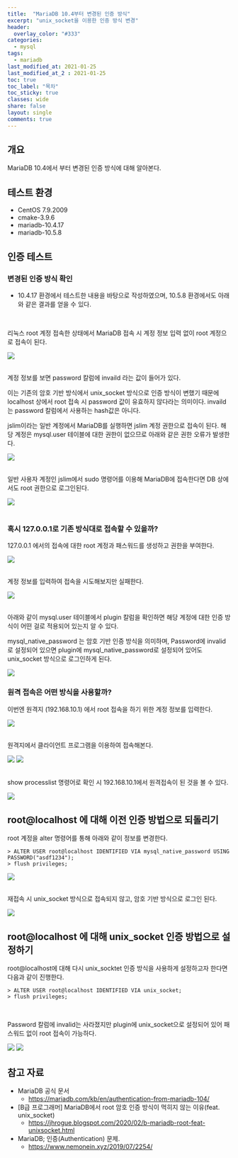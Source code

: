 ```yaml
---
title:  "MariaDB 10.4부터 변경된 인증 방식"
excerpt: "unix_socket을 이용한 인증 방식 변경"
header:
  overlay_color: "#333"  
categories:
  - mysql
tags:
  - mariadb
last_modified_at: 2021-01-25
last_modified_at_2 : 2021-01-25
toc: true
toc_label: "목차"
toc_sticky: true
classes: wide
share: false
layout: single
comments: true
---
```


## 개요
MariaDB 10.4에서 부터 변경된 인증 방식에 대해 알아본다.

## 테스트 환경
- CentOS 7.9.2009
- cmake-3.9.6
- mariadb-10.4.17
- mariadb-10.5.8

## 인증 테스트
### 변경된 인증 방식 확인
- 10.4.17 환경에서 테스트한 내용을 바탕으로 작성하였으며, 10.5.8 환경에서도 아래와 같은 결과를 얻을 수 있다.

<br>

리눅스 root 계정 접속한 상태에서 MariaDB 접속 시 계정 정보 입력 없이 root 계정으로 접속이 된다.

<img src="https://github.com/susoterran/susoterran.github.io/blob/master/assets/img/2021-01-25-mariadb10.4-authentication/01.jpg?raw=true">
<br><br>

계정 정보를 보면 password 칼럼에 invaild 라는 값이 들어가 있다.

이는 기존의 암호 기반 방식에서 unix_socket 방식으로 인증 방식이 변했기 때문에 localhost 상에서 root 접속 시 password 값이 유효하지 않다라는 의미이다. invaild는 password 칼럼에서 사용하는 hash값은 아니다.
	
jslim이라는 일반 계정에서 MariaDB를 실행하면 jslim 계정 권한으로 접속이 된다. 해당 계정은 mysql.user 테이블에 대한 권한이 없으므로 아래와 같은 권한 오류가 발생한다.

<img src="https://github.com/susoterran/susoterran.github.io/blob/master/assets/img/2021-01-25-mariadb10.4-authentication/02.jpg?raw=true">
<br><br>

일반 사용자 계정인 jslim에서 sudo 명령어를 이용해 MariaDB에 접속한다면 DB 상에서도 root 권한으로 로그인된다.

<img src="https://github.com/susoterran/susoterran.github.io/blob/master/assets/img/2021-01-25-mariadb10.4-authentication/03.jpg?raw=true">
<br><br>

### 혹시 127.0.0.1로 기존 방식대로 접속할 수 있을까?

127.0.0.1 에서의 접속에 대한 root 계정과 패스워드를 생성하고 권한을 부여한다.

<img src="https://github.com/susoterran/susoterran.github.io/blob/master/assets/img/2021-01-25-mariadb10.4-authentication/04.jpg?raw=true">
<br><br>

계정 정보를 입력하여 접속을 시도해보지만 실패한다.

<img src="https://github.com/susoterran/susoterran.github.io/blob/master/assets/img/2021-01-25-mariadb10.4-authentication/05.jpg?raw=true">
<br><br>

아래와 같이 mysql.user 테이블에서 plugin 칼럼을 확인하면 해당 계정에 대한 인증 방식이 어떤 걸로 적용되어 있는지 알 수 있다. 

mysql_native_password 는 암호 기반 인증 방식을 의미하며, Password에 invalid로 설정되어 있으면 plugin에 mysql_native_password로 설정되어 있어도 unix_socket 방식으로 로그인하게 된다.


<img src="https://github.com/susoterran/susoterran.github.io/blob/master/assets/img/2021-01-25-mariadb10.4-authentication/10.jpg?raw=true">
<br>

### 원격 접속은 어떤 방식을 사용할까?

이번엔 원격지 (192.168.10.1) 에서 root 접속을 하기 위한 계정 정보를 입력한다.

<img src="https://github.com/susoterran/susoterran.github.io/blob/master/assets/img/2021-01-25-mariadb10.4-authentication/06.jpg?raw=true">
<br><br>

원격지에서 클라이언트 프로그램을 이용하여 접속해본다.

<img src="https://github.com/susoterran/susoterran.github.io/blob/master/assets/img/2021-01-25-mariadb10.4-authentication/07.jpg?raw=true">

<img src="https://github.com/susoterran/susoterran.github.io/blob/master/assets/img/2021-01-25-mariadb10.4-authentication/08.jpg?raw=true">
<br><br>

show processlist 명령어로 확인 시 192.168.10.1에서 원격접속이 된 것을 볼 수 있다.

<img src="https://github.com/susoterran/susoterran.github.io/blob/master/assets/img/2021-01-25-mariadb10.4-authentication/09.jpg?raw=true">


## root@localhost 에 대해 이전 인증 방법으로 되돌리기

root 계정을 alter 명령어를 통해 아래와 같이 정보를 변경한다.

```
> ALTER USER root@localhost IDENTIFIED VIA mysql_native_password USING PASSWORD("asdf1234");	
> flush privileges;
```

<img src="https://github.com/susoterran/susoterran.github.io/blob/master/assets/img/2021-01-25-mariadb10.4-authentication/11.jpg?raw=true">
<br><br>

재접속 시 unix_socket 방식으로 접속되지 않고, 암호 기반 방식으로 로그인 된다.

<img src="https://github.com/susoterran/susoterran.github.io/blob/master/assets/img/2021-01-25-mariadb10.4-authentication/12.jpg?raw=true">
<br>


## root@localhost 에 대해 unix_socket 인증 방법으로 설정하기

root@localhost에 대해 다시 unix_socktet 인증 방식을 사용하게 설정하고자 한다면 다음과 같이 진행한다.
	
```
> ALTER USER root@localhost IDENTIFIED VIA unix_socket;
> flush privileges;
```
<br>

Password 칼럼에 invalid는 사라졌지만 plugin에 unix_socket으로 설정되어 있어 패스워드 없이 root 접속이 가능하다.

<img src="https://github.com/susoterran/susoterran.github.io/blob/master/assets/img/2021-01-25-mariadb10.4-authentication/13.jpg?raw=true">

<img src="https://github.com/susoterran/susoterran.github.io/blob/master/assets/img/2021-01-25-mariadb10.4-authentication/14.jpg?raw=true">




## 참고 자료

- MariaDB 공식 문서
  - https://mariadb.com/kb/en/authentication-from-mariadb-104/
- [B급 프로그래머] MariaDB에서 root 암호 인증 방식이 먹히지 않는 이유(feat. unix_socket)
  - https://jhrogue.blogspot.com/2020/02/b-mariadb-root-feat-unixsocket.html
- MariaDB; 인증(Authentication) 문제.
  - https://www.nemonein.xyz/2019/07/2254/
